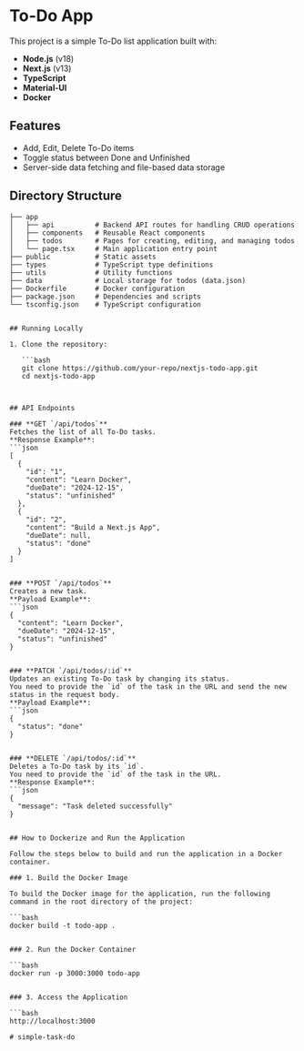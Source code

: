 # To-Do App

This project is a simple To-Do list application built with:
- **Node.js** (v18)
- **Next.js** (v13)
- **TypeScript**
- **Material-UI**
- **Docker**

## Features
- Add, Edit, Delete To-Do items
- Toggle status between Done and Unfinished
- Server-side data fetching and file-based data storage

## Directory Structure
```plaintext
├── app
│   ├── api          # Backend API routes for handling CRUD operations
│   ├── components   # Reusable React components
│   ├── todos        # Pages for creating, editing, and managing todos
│   └── page.tsx     # Main application entry point
├── public           # Static assets
├── types            # TypeScript type definitions
├── utils            # Utility functions
├── data             # Local storage for todos (data.json)
├── Dockerfile       # Docker configuration
├── package.json     # Dependencies and scripts
└── tsconfig.json    # TypeScript configuration


## Running Locally

1. Clone the repository:

   ```bash
   git clone https://github.com/your-repo/nextjs-todo-app.git
   cd nextjs-todo-app



## API Endpoints

### **GET `/api/todos`**
Fetches the list of all To-Do tasks.  
**Response Example**:  
```json
[
  {
    "id": "1",
    "content": "Learn Docker",
    "dueDate": "2024-12-15",
    "status": "unfinished"
  },
  {
    "id": "2",
    "content": "Build a Next.js App",
    "dueDate": null,
    "status": "done"
  }
]


### **POST `/api/todos`**
Creates a new task.  
**Payload Example**:  
```json
{
  "content": "Learn Docker",
  "dueDate": "2024-12-15",
  "status": "unfinished"
}


### **PATCH `/api/todos/:id`**
Updates an existing To-Do task by changing its status.  
You need to provide the `id` of the task in the URL and send the new status in the request body.  
**Payload Example**:  
```json
{
  "status": "done"
}


### **DELETE `/api/todos/:id`**
Deletes a To-Do task by its `id`.  
You need to provide the `id` of the task in the URL.  
**Response Example**:  
```json
{
  "message": "Task deleted successfully"
}


## How to Dockerize and Run the Application

Follow the steps below to build and run the application in a Docker container.

### 1. Build the Docker Image

To build the Docker image for the application, run the following command in the root directory of the project:

```bash
docker build -t todo-app .


### 2. Run the Docker Container

```bash
docker run -p 3000:3000 todo-app


### 3. Access the Application

```bash
http://localhost:3000

# simple-task-do
